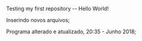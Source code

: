 Testing my first repository -- Hello World!

Inserindo novos arquivos;

Programa alterado e atualizado, 20:35 - Junho 2018;
